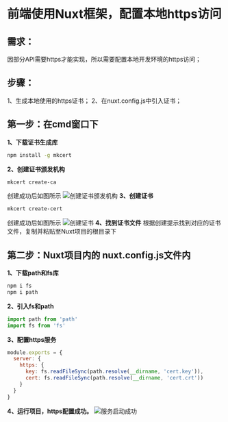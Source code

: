 # 前端使用Nuxt框架，配置本地https访问

## 需求：

因部分API需要https才能实现，所以需要配置本地开发环境的https访问；

## 步骤：

1、生成本地使用的https证书；
2、在nuxt.config.js中引入证书；

## 第一步：在cmd窗口下

**1、下载证书生成库**

```bash
npm install -g mkcert
```

**2、创建证书颁发机构**

```bash
mkcert create-ca
```

创建成功后如图所示
![创建证书颁发机构](https://img-blog.csdnimg.cn/20200401091410196.png)
**3、创建证书**

```bash
mkcert create-cert
```

创建成功后如图所示
![创建证书](https://img-blog.csdnimg.cn/2020040109145761.png)
**4、找到证书文件**
根据创建提示找到对应的证书文件，复制并粘贴至Nuxt项目的根目录下

## 第二步：Nuxt项目内的 nuxt.config.js文件内

**1、下载path和fs库**

```bash
npm i fs
npm i path
```

**2、引入fs和path**

```javascript
import path from 'path'
import fs from 'fs'
```

**3、配置https服务**

```javascript
module.exports = {
  server: {
    https: {
      key: fs.readFileSync(path.resolve(__dirname, 'cert.key')),
      cert: fs.readFileSync(path.resolve(__dirname, 'cert.crt'))
    }
  }
}
```

**4、运行项目，https配置成功。**
![服务启动成功](https://img-blog.csdnimg.cn/20200401092520692.png?x-oss-process=image/watermark,type_ZmFuZ3poZW5naGVpdGk,shadow_10,text_aHR0cHM6Ly9ibG9nLmNzZG4ubmV0L3poYW5ndGlhbl90aWFu,size_16,color_FFFFFF,t_70)